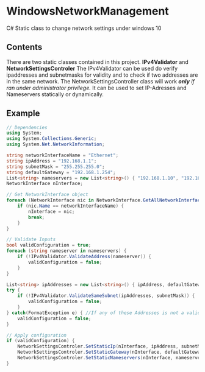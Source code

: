# WindowsNetworkManagement
 C# Static class to change network settings under windows 10

## Contents
 There are two static classes contained in this project. **IPv4Validator** and **NetworkSettingsControler**
 The IPv4Validator can be used do verify ipaddresses and subnetmasks for validity and to check if two addresses are in the same network.
 The NetworkSettingsController class will work ***only** if ran under administrator privilege.* It can be used to set IP-Adresses and Nameservers statically or dynamically.

## Example
```C#
// Dependencies
using System;
using System.Collections.Generic;
using System.Net.NetworkInformation;

string networkInterfaceName = "Ethernet";
string ipAddress = "192.168.1.1";
string subnetMask = "255.255.255.0";
string defaultGateway = "192.168.1.254";
List<string> nameservers = new List<string>() { "192.168.1.10", "192.168.1.11" };
NetworkInterface nInterface;

// Get NetworkInterface object
foreach (NetworkInterface nic in NetworkInterface.GetAllNetworkInterfaces()) {
    if (nic.Name == networkInterfaceName) {
        nInterface = nic;
        break;
    }
}

// Validate Inputs
bool validConfiguration = true;
foreach (string nameserver in nameservers) {
    if (!IPv4Validator.ValidateAddress(nameserver)) {
        validConfiguration = false;
    }
}

List<string> ipAddresses = new List<string>() { ipAddress, defaultGateway };
try {
    if (!IPv4Validator.ValidateSameSubnet(ipAddresses, subnetMask)) {
        validConfiguration = false;
    }
} catch(FormatException e) { //If any of these Addresses is not a valid ipv4 address, this exception will be raised
    validConfiguration = false;
}

// Apply configuration
if (validConfiguration) {
    NetworkSettingsControler.SetStaticIp(nInterface, ipAddress, subnetMask);
    NetworkSettingsControler.SetStaticGateway(nInterface, defaultGateway);
    NetworkSettingsControler.SetStaticNameservers(nInterface, nameservers);
}
```